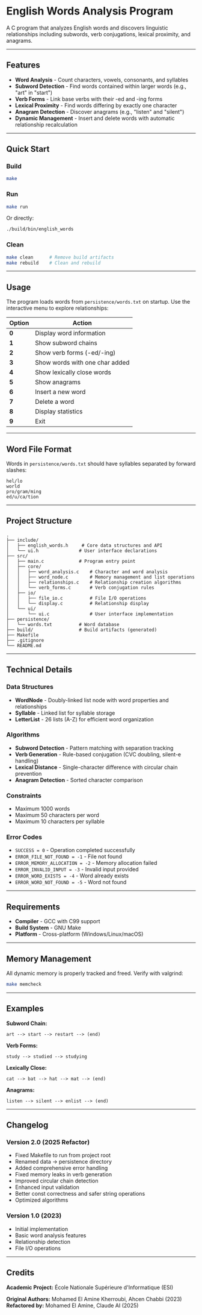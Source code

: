 # English Words Analysis Program

A C program that analyzes English words and discovers linguistic relationships including subwords, verb conjugations, lexical proximity, and anagrams.

---

## Features

- **Word Analysis** - Count characters, vowels, consonants, and syllables
- **Subword Detection** - Find words contained within larger words (e.g., "art" in "start")
- **Verb Forms** - Link base verbs with their -ed and -ing forms
- **Lexical Proximity** - Find words differing by exactly one character
- **Anagram Detection** - Discover anagrams (e.g., "listen" and "silent")
- **Dynamic Management** - Insert and delete words with automatic relationship recalculation

---

## Quick Start

### Build
```bash
make
```

### Run
```bash
make run
```

Or directly:
```bash
./build/bin/english_words
```

### Clean
```bash
make clean      # Remove build artifacts
make rebuild    # Clean and rebuild
```

---

## Usage

The program loads words from `persistence/words.txt` on startup. Use the interactive menu to explore relationships:

| Option | Action                          |
|--------|---------------------------------|
| **0**  | Display word information        |
| **1**  | Show subword chains             |
| **2**  | Show verb forms (-ed/-ing)      |
| **3**  | Show words with one char added  |
| **4**  | Show lexically close words      |
| **5**  | Show anagrams                   |
| **6**  | Insert a new word               |
| **7**  | Delete a word                   |
| **8**  | Display statistics              |
| **9**  | Exit                            |

---

## Word File Format

Words in `persistence/words.txt` should have syllables separated by forward slashes:

```
hel/lo
world
pro/gram/ming
ed/u/ca/tion
```

---

## Project Structure

```
.
├── include/
│   ├── english_words.h     # Core data structures and API
│   └── ui.h               # User interface declarations
├── src/
│   ├── main.c             # Program entry point
│   ├── core/
│   │   ├── word_analysis.c    # Character and word analysis
│   │   ├── word_node.c        # Memory management and list operations
│   │   ├── relationships.c    # Relationship creation algorithms
│   │   └── verb_forms.c       # Verb conjugation rules
│   ├── io/
│   │   ├── file_io.c          # File I/O operations
│   │   └── display.c          # Relationship display
│   └── ui/
│       └── ui.c               # User interface implementation
├── persistence/
│   └── words.txt          # Word database
├── build/                 # Build artifacts (generated)
├── Makefile
├── .gitignore
└── README.md
```

---

## Technical Details

### Data Structures
- **WordNode** - Doubly-linked list node with word properties and relationships
- **Syllable** - Linked list for syllable storage
- **LetterList** - 26 lists (A-Z) for efficient word organization

### Algorithms
- **Subword Detection** - Pattern matching with separation tracking
- **Verb Generation** - Rule-based conjugation (CVC doubling, silent-e handling)
- **Lexical Distance** - Single-character difference with circular chain prevention
- **Anagram Detection** - Sorted character comparison

### Constraints
- Maximum 1000 words
- Maximum 50 characters per word
- Maximum 10 characters per syllable

### Error Codes
- `SUCCESS = 0` - Operation completed successfully
- `ERROR_FILE_NOT_FOUND = -1` - File not found
- `ERROR_MEMORY_ALLOCATION = -2` - Memory allocation failed
- `ERROR_INVALID_INPUT = -3` - Invalid input provided
- `ERROR_WORD_EXISTS = -4` - Word already exists
- `ERROR_WORD_NOT_FOUND = -5` - Word not found

---

## Requirements

- **Compiler** - GCC with C99 support
- **Build System** - GNU Make
- **Platform** - Cross-platform (Windows/Linux/macOS)

---

## Memory Management

All dynamic memory is properly tracked and freed. Verify with valgrind:
```bash
make memcheck
```

---

## Examples

**Subword Chain:**
```
art --> start --> restart --> (end)
```

**Verb Forms:**
```
study --> studied --> studying
```

**Lexically Close:**
```
cat --> bat --> hat --> mat --> (end)
```

**Anagrams:**
```
listen --> silent --> enlist --> (end)
```

---

## Changelog

### Version 2.0 (2025 Refactor)
- Fixed Makefile to run from project root
- Renamed data → persistence directory
- Added comprehensive error handling
- Fixed memory leaks in verb generation
- Improved circular chain detection
- Enhanced input validation
- Better const correctness and safer string operations
- Optimized algorithms

### Version 1.0 (2023)
- Initial implementation
- Basic word analysis features
- Relationship detection
- File I/O operations

---

## Credits

**Academic Project:** École Nationale Supérieure d'Informatique (ESI)

**Original Authors:** Mohamed El Amine Kherroubi, Ahcen Chabbi (2023)  
**Refactored by:** Mohamed El Amine, Claude AI (2025)
